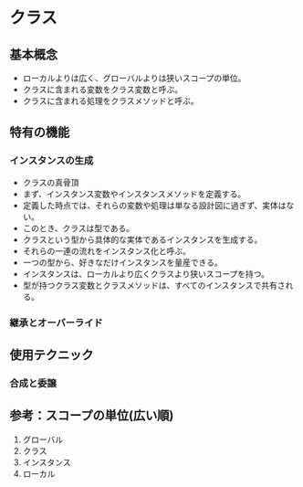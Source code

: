 # クラス

## 基本概念
* ローカルよりは広く、グローバルよりは狭いスコープの単位。
* クラスに含まれる変数をクラス変数と呼ぶ。
* クラスに含まれる処理をクラスメソッドと呼ぶ。

## 特有の機能
### インスタンスの生成
* クラスの真骨頂
* まず、インスタンス変数やインスタンスメソッドを定義する。
* 定義した時点では、それらの変数や処理は単なる設計図に過ぎず、実体はない。
* このとき、クラスは型である。
* クラスという型から具体的な実体であるインスタンスを生成する。
* それらの一連の流れをインスタンス化と呼ぶ。
* 一つの型から、好きなだけインスタンスを量産できる。
* インスタンスは、ローカルより広くクラスより狭いスコープを持つ。
* 型が持つクラス変数とクラスメソッドは、すべてのインスタンスで共有される。

### 継承とオーバーライド


## 使用テクニック
### 合成と委譲

## 参考：スコープの単位(広い順)
1. グローバル
1. クラス
1. インスタンス
1. ローカル










